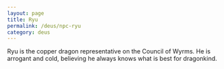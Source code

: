 ```yaml
---
layout: page
title: Ryu
permalink: /deus/npc-ryu
category: deus
---
```

Ryu is the copper dragon representative on the Council of Wyrms. He is arrogant and cold, believing he always knows what is best for dragonkind.

